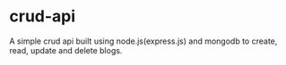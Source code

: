 # crud-api

A simple crud api built using node.js(express.js) and mongodb to create, read, update and delete blogs.

